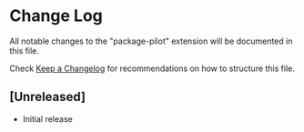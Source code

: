 # Change Log

All notable changes to the "package-pilot" extension will be documented in this file.

Check [Keep a Changelog](http://keepachangelog.com/) for recommendations on how to structure this file.

## [Unreleased]

- Initial release